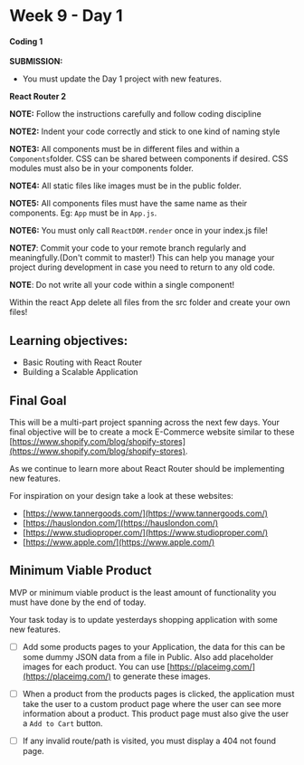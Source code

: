 # Week 9 - Day 1

#### Coding 1


**SUBMISSION:**

- You must update the Day 1 project with new features. 

**React Router 2**


**NOTE:** Follow the instructions carefully and follow coding discipline

**NOTE2:** Indent your code correctly and stick to one kind of naming style

**NOTE3:** All components must be in different files and within a `Components`folder. CSS can be shared between components if desired. CSS modules must also be in your components folder. 

**NOTE4:** All static files like images must be in the public folder.

**NOTE5:** All components files must have the same name as their components. Eg: `App` must be in `App.js`.

**NOTE6:** You must only call `ReactDOM.render` once in your index.js file! 

**NOTE7**: Commit your code to your remote branch regularly and meaningfully.(Don't commit to master!) This can help you manage your project during development in case you need to return to any old code. 

**NOTE**: Do not write all your code within a single component!

Within the react App delete all files from the src folder and create your own files!

## Learning objectives:
- Basic Routing with React Router
- Building a Scalable Application

## Final Goal

This will be a multi-part project spanning across the next few days. Your final objective will be to create a mock E-Commerce website similar to these [https://www.shopify.com/blog/shopify-stores](https://www.shopify.com/blog/shopify-stores).

As we continue to learn more about React Router should be implementing new features. 

For inspiration on your design take a look at these websites:

-  [https://www.tannergoods.com/](https://www.tannergoods.com/)
- [https://hauslondon.com/](https://hauslondon.com/)
- [https://www.studioproper.com/](https://www.studioproper.com/)
- [https://www.apple.com/](https://www.apple.com/)


## Minimum Viable Product

MVP or minimum viable product is the least amount of functionality you must have done by the end of today.

Your task today is to update yesterdays shopping application with some new features. 

- [ ] Add some products pages to your Application, the data for this can be some dummy JSON data from a file in Public. Also add placeholder images for each product. You can use [https://placeimg.com/](https://placeimg.com/) to generate these images. 
- [ ] When a product from the products pages is clicked, the application must take the user to a custom product page where the user can see more information about a product. This product page must also give the user a `Add to Cart` button.
- [ ] If any invalid route/path is visited, you must display a 404 not found page.



